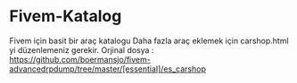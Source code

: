 # Fivem-Katalog
Fivem için basit bir araç katalogu
Daha fazla araç eklemek için carshop.html yi düzenlemeniz gerekir.
Orjinal dosya : https://github.com/boermansjo/fivem-advancedrpdump/tree/master/[essential]/es_carshop
